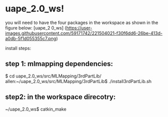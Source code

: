 # uape_2.0_ws!
you will need to have the four packages in the workspace as shown in the figure below:
[uape_2 0_ws]
(https://user-images.githubusercontent.com/59171742/221504021-f30f6dd6-26be-413d-a0db-5f1d055355c7.png)

install steps:
## step 1: mlmapping dependencies:
$ cd uape_2.0_ws/src/MLMapping/3rdPartLib/
allen:~/uape_2.0_ws/src/MLMapping/3rdPartLib$ ./install3rdPartLib.sh

## step2: in the workspace direcotry:
~/uape_2.0_ws$ catkin_make
